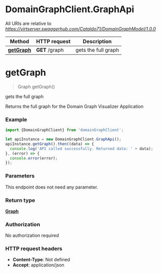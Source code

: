 # DomainGraphClient.GraphApi

All URIs are relative to *https://virtserver.swaggerhub.com/Cataldo71/DomainGraphModel/1.0.0*

Method | HTTP request | Description
------------- | ------------- | -------------
[**getGraph**](GraphApi.md#getGraph) | **GET** /graph | gets the full graph


<a name="getGraph"></a>
# **getGraph**
> Graph getGraph()

gets the full graph

Returns the full graph for the Domain Graph Visualizer Application 

### Example
```javascript
import {DomainGraphClient} from 'domainGraphClient';

let apiInstance = new DomainGraphClient.GraphApi();
apiInstance.getGraph().then((data) => {
  console.log('API called successfully. Returned data: ' + data);
}, (error) => {
  console.error(error);
});

```

### Parameters
This endpoint does not need any parameter.

### Return type

[**Graph**](Graph.md)

### Authorization

No authorization required

### HTTP request headers

 - **Content-Type**: Not defined
 - **Accept**: application/json

